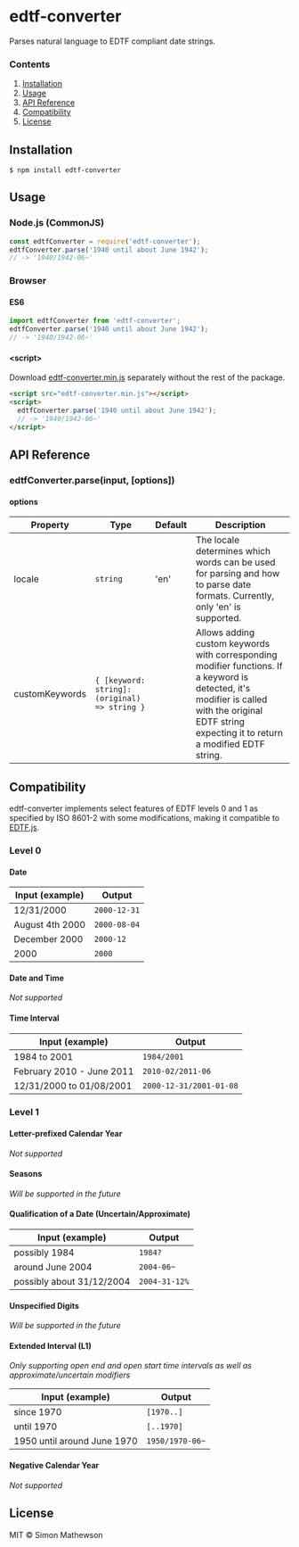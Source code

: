 # edtf-converter

Parses natural language to EDTF compliant date strings.

### Contents

1. [Installation](#installation)
2. [Usage](#usage)
3. [API Reference](#api-reference)
4. [Compatibility](#compatibility)
5. [License](#license)

## Installation

```
$ npm install edtf-converter
```

## Usage

### Node.js (CommonJS)

```javascript
const edtfConverter = require('edtf-converter');
edtfConverter.parse('1940 until about June 1942');
// -> '1940/1942-06~'
```

### Browser

#### ES6

```javascript
import edtfConverter from 'edtf-converter';
edtfConverter.parse('1940 until about June 1942');
// -> '1940/1942-06~'
```

#### \<script>
Download [edtf-converter.min.js](https://raw.githubusercontent.com/simon-mathewson/edtf-converter/master/dist/edtf-converter.min.js) separately without the rest of the package.
```html
<script src="edtf-converter.min.js"></script>
<script>
  edtfConverter.parse('1940 until about June 1942');
  // -> '1940/1942-06~'
</script>
```

## API Reference

### edtfConverter.parse(input, [options])

#### options

|Property|Type|Default|Description|
|-|-|-|-|
|locale|`string`|'en'|The locale determines which words can be used for parsing and how to parse date formats. Currently, only 'en' is supported.|
|customKeywords|`{ [keyword: string]: (original) => string }`||Allows adding custom keywords with corresponding modifier functions. If a keyword is detected, it's modifier is called with the original EDTF string expecting it to return a modified EDTF string.|

## Compatibility

edtf-converter implements select features of EDTF levels 0 and 1 as specified by ISO 8601-2 with some modifications, making it compatible to [EDTF.js](https://github.com/inukshuk/edtf.js).

### Level 0

#### Date

| Input (example) | Output       |
|-----------------|--------------|
| 12/31/2000      | `2000-12-31` |
| August 4th 2000 | `2000-08-04` |
| December 2000   | `2000-12`    |
| 2000            | `2000`       |

#### Date and Time

*Not supported*

#### Time Interval

| Input (example)           | Output                  |
|---------------------------|-------------------------|
| 1984 to 2001              | `1984/2001`             |
| February 2010 - June 2011 | `2010-02/2011-06`       |
| 12/31/2000 to 01/08/2001  | `2000-12-31/2001-01-08` |

### Level 1

#### Letter-prefixed Calendar Year

*Not supported*

#### Seasons

*Will be supported in the future*
<!-- 
| Input (example) | Output    |
|-----------------|-----------|
| Spring 2001     | `2001-21` | -->

#### Qualification of a Date (Uncertain/Approximate)

| Input (example)           | Output        |
|---------------------------|---------------|
| possibly 1984             | `1984?`       |
| around June 2004          | `2004-06~`    |
| possibly about 31/12/2004 | `2004-31-12%` |

#### Unspecified Digits

*Will be supported in the future*
<!-- *Only supporting decades*

| Input (example) | Output |
|-----------------|--------|
| 1960s           | `196X` | -->

#### Extended Interval (L1)

*Only supporting open end and open start time intervals as well as approximate/uncertain modifiers*

| Input (example)                  | Output          |
|----------------------------------|-----------------|
| since 1970                       | `[1970..]`      |
| until 1970                       | `[..1970]`      |
| 1950 until around June 1970      | `1950/1970-06~` |

#### Negative Calendar Year

*Not supported*

## License

MIT © Simon Mathewson
